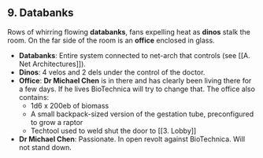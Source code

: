 ## 9. Databanks

Rows of whirring flowing **databanks**, fans expelling heat as **dinos** stalk the room. On the far side of the room is an **office** enclosed in glass.

- **Databanks**: Entire system connected to net-arch that controls (see [[A. Net Architectures]]).
- **Dinos**: 4 velos and 2 dels under the control of the doctor.
- **Office**: **Dr Michael Chen** is in there and has clearly been living there for a few days. If he lives BioTechnica will try to change that. The office also contains:
	- 1d6 x 200eb of biomass
	- A small backpack-sized version of the gestation tube, preconfigured to grow a raptor
	- Techtool used to weld shut the door to [[3. Lobby]]
- **Dr Michael Chen**: Passionate. In open revolt against BioTechnica. Will not stand down.